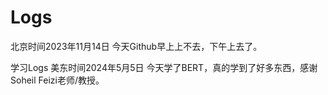 # Logs
北京时间2023年11月14日
今天Github早上上不去，下午上去了。

学习Logs
美东时间2024年5月5日
今天学了BERT，真的学到了好多东西，感谢Soheil Feizi老师/教授。
